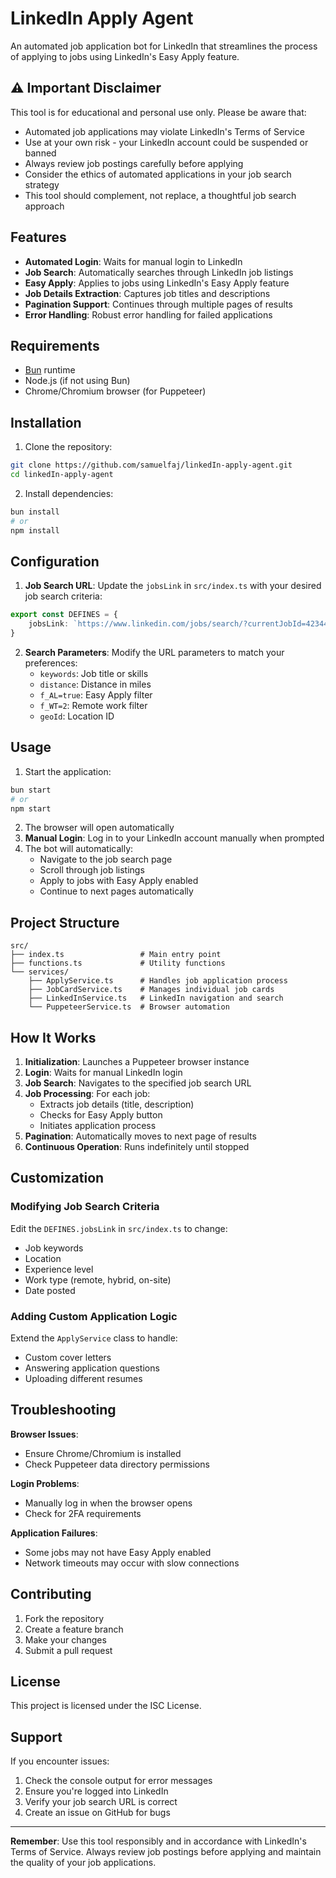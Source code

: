 # LinkedIn Apply Agent

An automated job application bot for LinkedIn that streamlines the process of applying to jobs using LinkedIn's Easy Apply feature.

## ⚠️ Important Disclaimer

This tool is for educational and personal use only. Please be aware that:
- Automated job applications may violate LinkedIn's Terms of Service
- Use at your own risk - your LinkedIn account could be suspended or banned
- Always review job postings carefully before applying
- Consider the ethics of automated applications in your job search strategy
- This tool should complement, not replace, a thoughtful job search approach

## Features

- **Automated Login**: Waits for manual login to LinkedIn
- **Job Search**: Automatically searches through LinkedIn job listings
- **Easy Apply**: Applies to jobs using LinkedIn's Easy Apply feature
- **Job Details Extraction**: Captures job titles and descriptions
- **Pagination Support**: Continues through multiple pages of results
- **Error Handling**: Robust error handling for failed applications

## Requirements

- [Bun](https://bun.sh/) runtime
- Node.js (if not using Bun)
- Chrome/Chromium browser (for Puppeteer)

## Installation

1. Clone the repository:
```bash
git clone https://github.com/samuelfaj/linkedIn-apply-agent.git
cd linkedIn-apply-agent
```

2. Install dependencies:
```bash
bun install
# or
npm install
```

## Configuration

1. **Job Search URL**: Update the `jobsLink` in `src/index.ts` with your desired job search criteria:
```typescript
export const DEFINES = {
    jobsLink: `https://www.linkedin.com/jobs/search/?currentJobId=4234489284&distance=25&f_AL=true&f_WT=2&geoId=103644278&keywords=senior%20software%20engineer&origin=JOBS_HOME_SEARCH_CARDS`
}
```

2. **Search Parameters**: Modify the URL parameters to match your preferences:
   - `keywords`: Job title or skills
   - `distance`: Distance in miles
   - `f_AL=true`: Easy Apply filter
   - `f_WT=2`: Remote work filter
   - `geoId`: Location ID

## Usage

1. Start the application:
```bash
bun start
# or
npm start
```

2. The browser will open automatically
3. **Manual Login**: Log in to your LinkedIn account manually when prompted
4. The bot will automatically:
   - Navigate to the job search page
   - Scroll through job listings
   - Apply to jobs with Easy Apply enabled
   - Continue to next pages automatically

## Project Structure

```
src/
├── index.ts                 # Main entry point
├── functions.ts             # Utility functions
└── services/
    ├── ApplyService.ts      # Handles job application process
    ├── JobCardService.ts    # Manages individual job cards
    ├── LinkedInService.ts   # LinkedIn navigation and search
    └── PuppeteerService.ts  # Browser automation
```

## How It Works

1. **Initialization**: Launches a Puppeteer browser instance
2. **Login**: Waits for manual LinkedIn login
3. **Job Search**: Navigates to the specified job search URL
4. **Job Processing**: For each job:
   - Extracts job details (title, description)
   - Checks for Easy Apply button
   - Initiates application process
5. **Pagination**: Automatically moves to next page of results
6. **Continuous Operation**: Runs indefinitely until stopped

## Customization

### Modifying Job Search Criteria
Edit the `DEFINES.jobsLink` in `src/index.ts` to change:
- Job keywords
- Location
- Experience level
- Work type (remote, hybrid, on-site)
- Date posted

### Adding Custom Application Logic
Extend the `ApplyService` class to handle:
- Custom cover letters
- Answering application questions
- Uploading different resumes

## Troubleshooting

**Browser Issues**:
- Ensure Chrome/Chromium is installed
- Check Puppeteer data directory permissions

**Login Problems**:
- Manually log in when the browser opens
- Check for 2FA requirements

**Application Failures**:
- Some jobs may not have Easy Apply enabled
- Network timeouts may occur with slow connections

## Contributing

1. Fork the repository
2. Create a feature branch
3. Make your changes
4. Submit a pull request

## License

This project is licensed under the ISC License.

## Support

If you encounter issues:
1. Check the console output for error messages
2. Ensure you're logged into LinkedIn
3. Verify your job search URL is correct
4. Create an issue on GitHub for bugs

---

**Remember**: Use this tool responsibly and in accordance with LinkedIn's Terms of Service. Always review job postings before applying and maintain the quality of your job applications. 